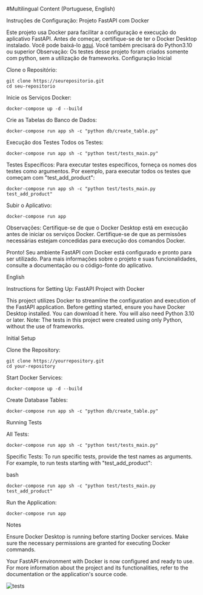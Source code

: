 #Multilingual Content (Portuguese, English)

Instruções de Configuração: Projeto FastAPI com Docker

Este projeto usa Docker para facilitar a configuração e execução do aplicativo FastAPI. Antes de começar, certifique-se de ter o Docker Desktop instalado. Você pode baixá-lo [aqui](https://www.docker.com/products/docker-desktop/).
Você também precisará do Python3.10 ou superior
Observação: Os testes desse projeto foram criados somente com python, sem a utilização de frameworks.
Configuração Inicial

Clone o Repositório:

    git clone https://seurepositorio.git
    cd seu-repositorio

Inicie os Serviços Docker:

    docker-compose up -d --build


Crie as Tabelas do Banco de Dados:

    docker-compose run app sh -c "python db/create_table.py"

Execução dos Testes
    Todos os Testes:
    
    docker-compose run app sh -c "python test/tests_main.py"

Testes Específicos:
Para executar testes específicos, forneça os nomes dos testes como argumentos. Por exemplo, para executar todos os testes que começam com "test_add_product":

    docker-compose run app sh -c "python test/tests_main.py test_add_product"

Subir o Aplicativo:

    docker-compose run app

Observações:
    Certifique-se de que o Docker Desktop está em execução antes de iniciar os serviços Docker.
    Certifique-se de que as permissões necessárias estejam concedidas para execução dos comandos Docker.

Pronto! Seu ambiente FastAPI com Docker está configurado e pronto para ser utilizado. Para mais informações sobre o projeto e suas funcionalidades, consulte a documentação ou o código-fonte do aplicativo.




English

Instructions for Setting Up: FastAPI Project with Docker

This project utilizes Docker to streamline the configuration and execution of the FastAPI application. Before getting started, ensure you have Docker Desktop installed. You can download it here.
You will also need Python 3.10 or later.
Note: The tests in this project were created using only Python, without the use of frameworks.

Initial Setup

  Clone the Repository:

    git clone https://yourrepository.git
    cd your-repository

Start Docker Services:

    docker-compose up -d --build

Create Database Tables:

    docker-compose run app sh -c "python db/create_table.py"

Running Tests

  All Tests:

    docker-compose run app sh -c "python test/tests_main.py"

Specific Tests:
To run specific tests, provide the test names as arguments. For example, to run tests starting with "test_add_product":

bash

    docker-compose run app sh -c "python test/tests_main.py test_add_product"

Run the Application:

    docker-compose run app

Notes

  Ensure Docker Desktop is running before starting Docker services.
  Make sure the necessary permissions are granted for executing Docker commands.

Your FastAPI environment with Docker is now configured and ready to use. For more information about the project and its functionalities, refer to the documentation or the application's source code.

![tests](/Python-API/image/fastapi.png)
